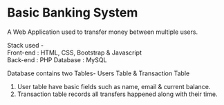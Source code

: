 # Basic Banking System 

A Web Application used to transfer money between multiple users.  

Stack used -
<br>
Front-end : HTML, CSS, Bootstrap & Javascript 
<br>
Back-end : PHP 
Database : MySQL   

Database contains two Tables- Users Table & Transaction Table 
1. User table have basic fields such as name, email & current balance. 
2. Transaction table records all transfers happened along with their time. 
